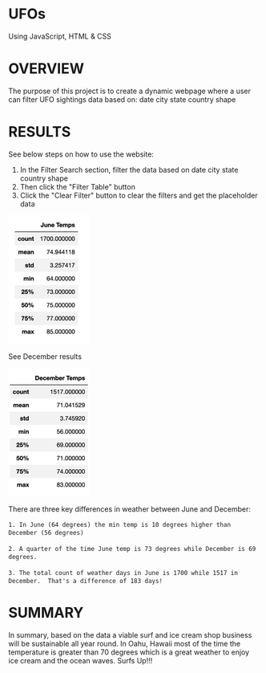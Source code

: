# UFOs
Using JavaScript, HTML & CSS

# OVERVIEW
The purpose of this project is to create a dynamic webpage where a user can filter UFO sightings data based on:
  date
  city
  state
  country
  shape

# RESULTS
See below steps on how to use the website:
  1. In the Filter Search section, filter the data based on
    date
    city
    state
    country
    shape
  2. Then click the "Filter Table" button
  3. Click the "Clear Filter" button to clear the filters and get the placeholder data

![This is an image](https://github.com/MSULioness/surfs_up/blob/main/June%20Temps.jpg)

See December results

![This is an image](https://github.com/MSULioness/surfs_up/blob/main/December%20Temps.jpg)

There are three key differences in weather between June and December:

    1. In June (64 degrees) the min temp is 10 degrees higher than December (56 degrees)
    
    2. A quarter of the time June temp is 73 degrees while December is 69 degrees.
    
    3. The total count of weather days in June is 1700 while 1517 in December.  That's a difference of 183 days!


# SUMMARY 
In summary, based on the data a viable surf and ice cream shop business will be sustainable all year round.  In Oahu, Hawaii most of the time the temperature is greater than 70 degrees which is a great weather to enjoy ice cream and the ocean waves.  Surfs Up!!!
